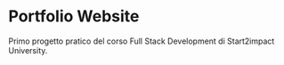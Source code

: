 # Portfolio Website
 
Primo progetto pratico del corso Full Stack Development di Start2impact University.
